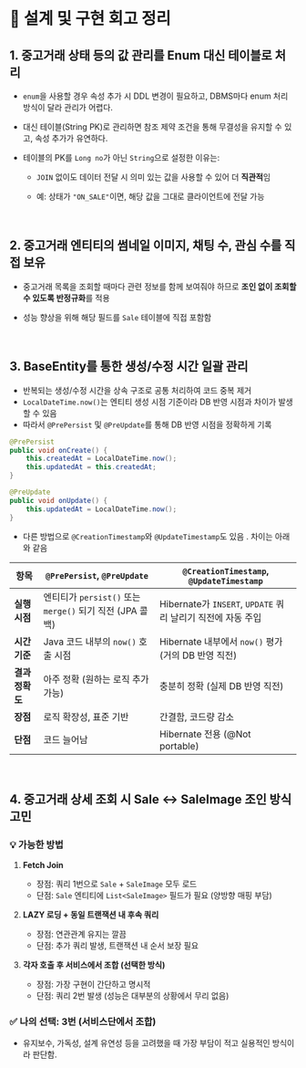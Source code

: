 # 📝 설계 및 구현 회고 정리

## 1. 중고거래 상태 등의 값 관리를 Enum 대신 테이블로 처리

- `enum`을 사용할 경우 속성 추가 시 DDL 변경이 필요하고, DBMS마다 enum 처리 방식이 달라 관리가 어렵다.
- 대신 테이블(String PK)로 관리하면 참조 제약 조건을 통해 무결성을 유지할 수 있고, 속성 추가가 유연하다.
- 테이블의 PK를 `Long no`가 아닌 `String`으로 설정한 이유는:

  - `JOIN` 없이도 데이터 전달 시 의미 있는 값을 사용할 수 있어 더 **직관적**임
  - 예: 상태가 `"ON_SALE"`이면, 해당 값을 그대로 클라이언트에 전달 가능

    <br/>

## 2. 중고거래 엔티티의 썸네일 이미지, 채팅 수, 관심 수를 직접 보유

- 중고거래 목록을 조회할 때마다 관련 정보를 함께 보여줘야 하므로 **조인 없이 조회할 수 있도록 반정규화**를 적용
- 성능 향상을 위해 해당 필드를 `Sale` 테이블에 직접 포함함

    <br/>

## 3. BaseEntity를 통한 생성/수정 시간 일괄 관리

- 반복되는 생성/수정 시간을 상속 구조로 공통 처리하여 코드 중복 제거
- `LocalDateTime.now()`는 엔티티 생성 시점 기준이라 DB 반영 시점과 차이가 발생할 수 있음
- 따라서 `@PrePersist` 및 `@PreUpdate`를 통해 DB 반영 시점을 정확하게 기록

```java
@PrePersist
public void onCreate() {
    this.createdAt = LocalDateTime.now();
    this.updatedAt = this.createdAt;
}

@PreUpdate
public void onUpdate() {
    this.updatedAt = LocalDateTime.now();
}
```

- 다른 방법으로 `@CreationTimestamp`와 `@UpdateTimestamp`도 있음 . 차이는 아래와 같음

| 항목            | `@PrePersist`, `@PreUpdate`                              | `@CreationTimestamp`, `@UpdateTimestamp`                    |
| --------------- | -------------------------------------------------------- | ----------------------------------------------------------- |
| **실행 시점**   | 엔티티가 `persist()` 또는 `merge()` 되기 직전 (JPA 콜백) | Hibernate가 `INSERT`, `UPDATE` 쿼리 날리기 직전에 자동 주입 |
| **시간 기준**   | Java 코드 내부의 `now()` 호출 시점                       | Hibernate 내부에서 `now()` 평가 (거의 DB 반영 직전)         |
| **결과 정확도** | 아주 정확 (원하는 로직 추가 가능)                        | 충분히 정확 (실제 DB 반영 직전)                             |
| **장점**        | 로직 확장성, 표준 기반                                   | 간결함, 코드량 감소                                         |
| **단점**        | 코드 늘어남                                              | Hibernate 전용 (@Not portable)                              |

<br/>

## 4. 중고거래 상세 조회 시 Sale ↔ SaleImage 조인 방식 고민

### 💡 가능한 방법

1. **Fetch Join**

   - 장점: 쿼리 1번으로 `Sale` + `SaleImage` 모두 로드
   - 단점: `Sale` 엔티티에 `List<SaleImage>` 필드가 필요 (양방향 매핑 부담)

2. **LAZY 로딩 + 동일 트랜잭션 내 후속 쿼리**

   - 장점: 연관관계 유지는 깔끔
   - 단점: 추가 쿼리 발생, 트랜잭션 내 순서 보장 필요

3. **각자 호출 후 서비스에서 조합 (선택한 방식)**
   - 장점: 가장 구현이 간단하고 명시적
   - 단점: 쿼리 2번 발생 (성능은 대부분의 상황에서 무리 없음)

### ✅ 나의 선택: **3번 (서비스단에서 조합)**

- 유지보수, 가독성, 설계 유연성 등을 고려했을 때 가장 부담이 적고 실용적인 방식이라 판단함.
